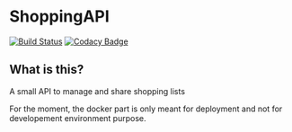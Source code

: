 # ShoppingAPI

[![Build Status](https://travis-ci.org/tyoras/ShoppingAPI.svg?branch=master)](https://travis-ci.org/tyoras/ShoppingAPI) [![Codacy Badge](https://api.codacy.com/project/badge/Grade/0689934ca02c4351b1ca4a43f4ac3395)](https://www.codacy.com/app/tyoras/ShoppingAPI?utm_source=github.com&amp;utm_medium=referral&amp;utm_content=tyoras/ShoppingAPI&amp;utm_campaign=Badge_Grade)

## What is this?
A small API to manage and share shopping lists   

For the moment, the docker part is only meant for deployment and not for developement environment purpose.
